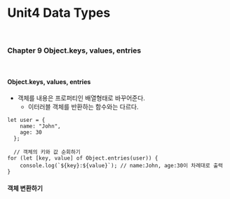 # Unit4 Data Types
<br>

### Chapter 9 Object.keys, values, entries
<br>

#### Object.keys, values, entries

- 객체를 내용은 프로퍼티인 배열형태로 바꾸어준다.
    - 이터러블 객체를 반환하는 함수와는 다르다.

```
let user = {
    name: "John",
    age: 30
  };
  
  // 객체의 키와 값 순회하기
for (let [key, value] of Object.entries(user)) {
    console.log(`${key}:${value}`); // name:John, age:30이 차례대로 출력
}
```

#### 객체 변환하기
<br>

